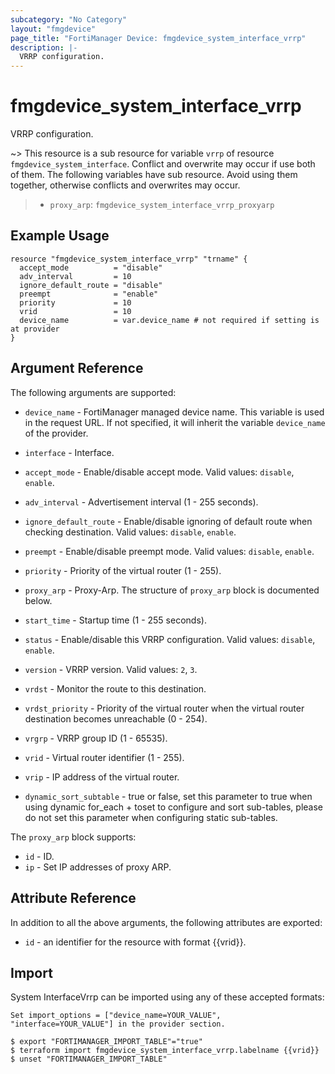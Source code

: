 ```yaml
---
subcategory: "No Category"
layout: "fmgdevice"
page_title: "FortiManager Device: fmgdevice_system_interface_vrrp"
description: |-
  VRRP configuration.
---
```


# fmgdevice_system_interface_vrrp
VRRP configuration.

~> This resource is a sub resource for variable `vrrp` of resource `fmgdevice_system_interface`. Conflict and overwrite may occur if use both of them.
The following variables have sub resource. Avoid using them together, otherwise conflicts and overwrites may occur.
>- `proxy_arp`: `fmgdevice_system_interface_vrrp_proxyarp`



## Example Usage

```hcl
resource "fmgdevice_system_interface_vrrp" "trname" {
  accept_mode          = "disable"
  adv_interval         = 10
  ignore_default_route = "disable"
  preempt              = "enable"
  priority             = 10
  vrid                 = 10
  device_name          = var.device_name # not required if setting is at provider
}
```

## Argument Reference


The following arguments are supported:

* `device_name` - FortiManager managed device name. This variable is used in the request URL. If not specified, it will inherit the variable `device_name` of the provider.
* `interface` - Interface.

* `accept_mode` - Enable/disable accept mode. Valid values: `disable`, `enable`.

* `adv_interval` - Advertisement interval (1 - 255 seconds).
* `ignore_default_route` - Enable/disable ignoring of default route when checking destination. Valid values: `disable`, `enable`.

* `preempt` - Enable/disable preempt mode. Valid values: `disable`, `enable`.

* `priority` - Priority of the virtual router (1 - 255).
* `proxy_arp` - Proxy-Arp. The structure of `proxy_arp` block is documented below.
* `start_time` - Startup time (1 - 255 seconds).
* `status` - Enable/disable this VRRP configuration. Valid values: `disable`, `enable`.

* `version` - VRRP version. Valid values: `2`, `3`.

* `vrdst` - Monitor the route to this destination.
* `vrdst_priority` - Priority of the virtual router when the virtual router destination becomes unreachable (0 - 254).
* `vrgrp` - VRRP group ID (1 - 65535).
* `vrid` - Virtual router identifier (1 - 255).
* `vrip` - IP address of the virtual router.
* `dynamic_sort_subtable` - true or false, set this parameter to true when using dynamic for_each + toset to configure and sort sub-tables, please do not set this parameter when configuring static sub-tables.

The `proxy_arp` block supports:

* `id` - ID.
* `ip` - Set IP addresses of proxy ARP.


## Attribute Reference

In addition to all the above arguments, the following attributes are exported:
* `id` - an identifier for the resource with format {{vrid}}.

## Import

System InterfaceVrrp can be imported using any of these accepted formats:
```
Set import_options = ["device_name=YOUR_VALUE", "interface=YOUR_VALUE"] in the provider section.

$ export "FORTIMANAGER_IMPORT_TABLE"="true"
$ terraform import fmgdevice_system_interface_vrrp.labelname {{vrid}}
$ unset "FORTIMANAGER_IMPORT_TABLE"
```


